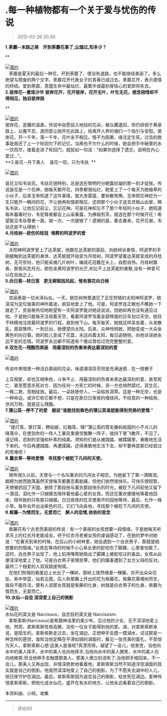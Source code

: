 # .每一种植物都有一个关于爱与忧伤的传说

> 2012-02-26 20:30

**1.荼蘼--末路之美    开到荼蘼花事了,尘烟过,知多少？**

\*\*

[![图片](https://pan.4a1801.life/d/NAS/Qzone_wyf/Blogs/images/1AC11E46.webp)](https://pan.4a1801.life/d/NAS/Qzone_wyf/Blogs/images/1AC11E46.webp)  
   荼蘼是夏天的最后一种花，开到荼蘼了，便没有退路，也不能继续美丽了。多么绝望与颓废的两个文字。荼蘼花开代表女子的青春已成过去。荼蘼花开，表示感情的终结。爱到荼靡，意蕴生命中最灿烂、最繁华或最刻骨铭心的爱即将失去。  
**2.彼岸花--曼珠沙华** **彼岸花开，花开彼岸，花开无叶，叶生无花，想念相惜却不得相见，独自彼岸路**

\*\*

[![图片](https://pan.4a1801.life/d/NAS/Qzone_wyf/Blogs/images/4EE42C41.webp)](https://pan.4a1801.life/d/NAS/Qzone_wyf/Blogs/images/4EE42C41.webp)  
彼岸花，恶魔的温柔。传说中自愿投入地狱的花朵，被众魔遣回，但仍徘徊于黄泉路上，众魔不忍，遂同意让她开在此路上，给离开人界的魂们一个指引与安慰。彼岸花，开一千年，落一千年，花叶永不相见。情不为因果，缘注定生死。过去的故事是我还了上一个轮回欠下的记忆，当再也不欠什么的时候，她会把手中碗里的水一饮而尽，接着走进了轮回门，就犹如一句话：“如果你选择了遗忘，说明在内心爱过...”。  
**3.昙花--月下美人    昙花一现，只为韦驮  **

[![图片](https://pan.4a1801.life/d/NAS/Qzone_wyf/Blogs/images/5E058358.webp)](https://pan.4a1801.life/d/NAS/Qzone_wyf/Blogs/images/5E058358.webp)

昙花又叫韦驮花。韦驮花很特别，总是选在黎明时分朝露初凝的那一刻才绽放。传说昙花是一个花神，她每天都开花，四季都很灿烂，她爱上了一个每天为她锄草的小伙子，后来玉帝知道了这件事情，就大发雷霆，要拆散鸳鸯。玉帝把花神贬为一生只能开一瞬间的花，不让她再和情郎相见，还把那个小伙子送去灵柩山出家，赐名韦驮，让他忘记前尘，忘记花神。可是花神却忘不了那个年轻的小伙子，她知道每年暮春时分，韦驼尊者都会上山采春露，为佛祖煎茶，就选在那个时候开花！希望能见韦驮尊者一面，就一次，一次就够了！遗憾的是，春去春来，花开花谢，韦驮还是不认得她！  
**4.月桂树--悲伤的桂冠**  **埋葬的阿波罗的爱**

[![图片](https://pan.4a1801.life/d/NAS/Qzone_wyf/Blogs/images/92D42EE6.webp)](https://pan.4a1801.life/d/NAS/Qzone_wyf/Blogs/images/92D42EE6.webp)  
   太阳神阿波罗爱上了达芙妮，他跪在达芙妮的面前，向她倾诉衷情，阿波罗的手刚接触到达芙妮的身体，达芙妮就开始变为月桂树。阿波罗望着达芙妮变成的月桂树，无可奈何，他只能采摘几片树叶，编成花冠戴在头上，自慰自怜。月桂树飘香，那夜风恋月光，颜色金黄阿波罗的光芒,却比不上达芙妮的勇敢,没有一种爱可以在自由之上。  
**5.向日葵--转日莲    更无柳絮因风起，惟有葵花向日倾**

[![图片](https://pan.4a1801.life/d/NAS/Qzone_wyf/Blogs/images/BE2831AA.webp)](https://pan.4a1801.life/d/NAS/Qzone_wyf/Blogs/images/BE2831AA.webp)  
   克丽泰是一位水泽仙女。一天，她在树林里遇见了正在狩猎的太阳神阿波罗，她深深为这位俊美的神所着迷，疯狂地爱上了他。可是，阿波罗连正眼也不瞧她一下就走了。克丽泰热切地盼望有一天阿波罗能对她说说话，但她却再也没有遇见过他。于是她只能每天注视着天空，看着阿波罗驾着金碧辉煌的日车划过天空。她目不转睛地注视着阿波罗的行程，直到他下山。每天每天，她就这样呆坐着，头发散乱，面容憔悴。一到日出，她便望向太阳。后来，众神怜悯她，把她变成一大朵金黄色的向日葵。她的脸儿变成了花盘，永远向着太阳，每日追随他，向他诉说她永远不变的恋情。阿波罗永远都不知道有个傻瓜曾给过完完整整的爱。  
**6.双生花--残酷而美丽    用最深刻的伤害来表达最深刻的爱**

[![图片](https://pan.4a1801.life/d/NAS/Qzone_wyf/Blogs/images/4B0AA518.webp)](https://pan.4a1801.life/d/NAS/Qzone_wyf/Blogs/images/4B0AA518.webp)

传说中黑暗里一种洁白美丽的花朵，味道潮湿芬芳但是充满迷惑．在一枝梗子

上互相爱，却也互相争抢，斗争不止．用最深刻的伤害来表达最深刻的爱，直至死亡．甚至愿意杀死对方．因为任何一方死亡的时候，另一方也悄然腐烂。双生花，一株二艳，竞相绽放。最后，一朵妖艳夺人，一朵枯败凋零。这是一种无奈，也是一种命运，或许它和它都不想，只是在那日日夜夜的缠绕间，不经意的一种结局，世间万物，就是这么残酷。  
**7.蒲公英--停不了的爱    据说“谁能找到紫色的蒲公英谁就能得到完美的爱情.”**

[![图片](https://pan.4a1801.life/d/NAS/Qzone_wyf/Blogs/images/C44980C6.webp)](https://pan.4a1801.life/d/NAS/Qzone_wyf/Blogs/images/C44980C6.webp)  
   “提灯笼，掌灯笼，聘姑娘，扛箱笼，噗!”蒲公英的茸毛像蚂蚁国的小不点儿的降落伞，在使劲吹的一阵人工暴风里悬空飘舞一阵子，就四下里飞散开，不见了。  
请记得，忍耐的坚强和朴素的纯美。须知你们是从被践踏、被蹂躏里，勇敢地生活下来的。今后再遭践踏、再遭蹂躏，还得勇敢地生活下去，却不要再尝那已经尝过的苦难吧！  
**8.薰衣草--等待爱情    寻找那个被贬下凡间的天使。**

[![图片](https://pan.4a1801.life/d/NAS/Qzone_wyf/Blogs/images/85ECF96B.webp)](https://pan.4a1801.life/d/NAS/Qzone_wyf/Blogs/images/85ECF96B.webp)  
   相传很久以前，天使与一个名叫薰衣的凡间女子相恋。为她留下了第一滴眼泪，翅膀为她而脱落虽然天使每天都要忍着剧痛，但他们依然很快乐。可快乐很短暂，天使被抓回了天国，删除了那段他与薰衣那段快乐的时光，被贬下凡间前他又留下一滴泪，泪化作一只蝴蝶去陪伴着他最心爱的女孩。而还在薰衣傻傻地等着他回来，陪伴她的只有那只蝴蝶。日日夜夜的在天使离开的园地等待，最后，化作一株小草。每年会开出淡紫色的花。它们飞向各地，寻找那个被贬下凡间的天使。  
**9.紫藤--为情而生，无爱而亡    醉人的恋情,依依的思念**

[![图片](https://pan.4a1801.life/d/NAS/Qzone_wyf/Blogs/images/27D9828F.webp)](https://pan.4a1801.life/d/NAS/Qzone_wyf/Blogs/images/27D9828F.webp)  
   紫藤花有个古老而美丽的传说：有一个美丽的女孩想要一段情缘，于是她每天祈求天上的红衣月老能成全。终于红衣月老被女孩的虔诚感动了，在她的梦中对她说：“在春天到来的时候，在后山的小树林里，她会遇到一个白衣男子，那就是她想要的的情缘。”女孩在等待的时候不小心草丛里的蛇咬伤了脚踝，心里害怕极了。这时，白衣男子出现了，他上前用嘴帮她吸出了脚踝上被蛇咬过的毒血，女孩从此便深深地爱上了他。可是白衣男子家境贫寒，他们的婚事遭到了女方父母的反对。最终二个相爱的人双双跳崖徇情。  
   在他们徇情的悬崖边上长出了一棵树，那树上居然缠着一棵藤，并开出朵朵花坠，紫中带蓝，灿若云霞。后人称那藤上开出的花为紫藤花，紫藤花需缠树而生，独自不能存活，便有人说那女孩就是紫藤的化身，树就是白衣男子的化身，紫藤为情而生，无爱而亡。  
**10.水仙—自恋 深深爱上自己的倒影**

[![图片](https://pan.4a1801.life/d/NAS/Qzone_wyf/Blogs/images/14407CA7.webp)](https://pan.4a1801.life/d/NAS/Qzone_wyf/Blogs/images/14407CA7.webp)  
水仙花的英文是 Narcissus，自恋狂的英文是 Narcissism.  
   拿斯索斯(Narcissus)是希腊神话里的美少年。见过他的少女，无不深深地爱上他。然而，拿斯索斯性格高傲，没有一位女子能得到他的爱。湖，对拿斯索斯来说，是陌生的。拿斯索斯走过去，坐在湖边，正想伸手去摸一摸湖水，试试那是一种怎样的感觉，谁知当他定睛在平滑如镜的湖面时，看见一张完美的面孔，不禁惊为天人，拿斯索斯心想:这美人是谁呢?真漂亮呀。凝望了一会儿，他发觉，当他向水中的美人挥手，水中的美人也向他挥手;当他向水中的美人微笑，水中的美人也向他微笑;但当他伸手去触摸那美人，那美人便立刻消失了;当他把手缩回来，不一会儿，那美人又再出现，并情深款款地看着他，拿斯索斯当然不知道浮现湖面的其实就是自己的倒影。他竟然深深地爱上了自己的倒影。为了不愿失去湖中的人儿，他日夜守护在湖边。最后，拿斯索斯因为迷恋自己的倒影，枯坐死在湖边。爱神怜惜拿斯索斯，把他化成水仙花，盛开在有水的地方，让他永远看着自己的倒影。

本资料由、小倾。收集

---

> 评论(0)
